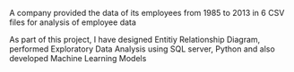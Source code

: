 A company provided the data of its employees from 1985 to 2013 in 6 CSV files for analysis of employee data

As part of this project, I have designed Entitiy Relationship Diagram, performed Exploratory Data Analysis using SQL server, Python and also developed Machine Learning Models
